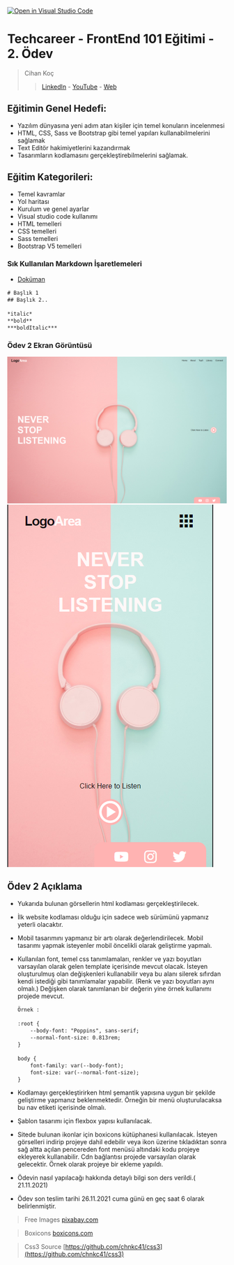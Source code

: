 [![Open in Visual Studio Code](https://classroom.github.com/assets/open-in-vscode-f059dc9a6f8d3a56e377f745f24479a46679e63a5d9fe6f495e02850cd0d8118.svg)](https://classroom.github.com/online_ide?assignment_repo_id=6429706&assignment_repo_type=AssignmentRepo)
# Techcareer - FrontEnd 101 Eğitimi - 2. Ödev
> Cihan Koç
> > [LinkedIn](https://www.linkedin.com/in/cihankoc/) - [YouTube](https://www.youtube.com/cihankoc41/?sub_confirmation=1
) - [Web](https://cihankoc.com.tr/)

## Eğitimin Genel Hedefi:
* Yazılım dünyasına yeni adım atan kişiler için temel konuların incelenmesi
* HTML, CSS, Sass ve Bootstrap gibi temel yapıları kullanabilmelerini sağlamak
* Text Editör hakimiyetlerini kazandırmak
* Tasarımların kodlamasını gerçekleştirebilmelerini sağlamak.

## Eğitim Kategorileri:
- Temel kavramlar
- Yol haritası
- Kurulum ve genel ayarlar
- Visual studio code kullanımı
- HTML temelleri
- CSS temelleri
- Sass temelleri
- Bootstrap V5 temelleri

### Sık Kullanılan Markdown İşaretlemeleri 
- [Doküman](https://commonmark.org/help/)
```
# Başlık 1
## Başlık 2.. 

*italic* 
**bold**
***boldItalic***

```
 ### Ödev 2 Ekran Görüntüsü
 ![Odev 2 Masaüstü](/screenshot_1.png)
 ![Odev 2 Mobil](/screenshot_2.png)

## Ödev 2 Açıklama
- Yukarıda bulunan görsellerin html kodlaması gerçekleştirilecek. 
- İlk website kodlaması olduğu için sadece web sürümünü yapmanız yeterli olacaktır. 
- Mobil tasarımını yapmanız bir artı olarak değerlendirilecek. Mobil tasarımı yapmak isteyenler mobil öncelikli olarak geliştirme yapmalı.  
- Kullanılan font, temel css tanımlamaları, renkler ve yazı boyutları varsayılan olarak gelen template içerisinde mevcut olacak. İsteyen oluşturulmuş olan değişkenleri kullanabilir veya bu alanı silerek sıfırdan kendi istediği gibi tanımlamalar yapabilir. (Renk ve yazı boyutları aynı olmalı.) Değişken olarak tanımlanan bir değerin yine örnek kullanımı projede mevcut.

    ```
    Örnek : 

    :root {   
        --body-font: "Poppins", sans-serif; 
        --normal-font-size: 0.813rem;
    }
    
    body {
        font-family: var(--body-font);
        font-size: var(--normal-font-size);
    }
    ```
    
- Kodlamayı gerçekleştirirken html şemantik yapısına uygun bir şekilde geliştirme yapmanız beklenmektedir. Örneğin bir menü oluşturulacaksa bu nav etiketi içerisinde olmalı.
- Şablon tasarımı için flexbox yapısı kullanılacak.
- Sitede bulunan ikonlar için boxicons kütüphanesi kullanılacak. İsteyen görselleri indirip projeye dahil edebilir veya ikon üzerine tıkladıktan sonra sağ altta açılan pencereden font menüsü altındaki kodu projeye ekleyerek kullanabilir. Cdn bağlantısı projede varsayılan olarak gelecektir. Örnek olarak projeye bir ekleme yapıldı.
- Ödevin nasıl yapılacağı hakkında detaylı bilgi son ders verildi.( 21.11.2021)
- Ödev son teslim tarihi 26.11.2021 cuma günü en geç saat 6 olarak belirlenmiştir.

> Free Images
> [pixabay.com]( https://pixabay.com/tr/photos/kulakl%c4%b1k-mavi-pembe-pastel-renkler-3435888/)   

> Boxicons
> [boxicons.com](https://boxicons.com/)

> Css3 Source
> [https://github.com/chnkc41/css3](https://github.com/chnkc41/css3)

